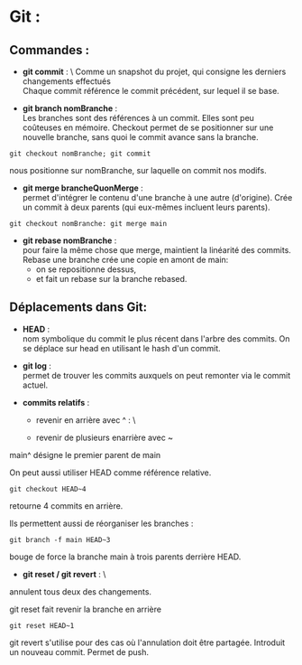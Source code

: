 # Git :
## Commandes :
- **git commit** : \ 
Comme un snapshot du projet, qui consigne les derniers changements effectués  
Chaque commit référence le commit précédent, sur lequel il se base.

- **git branch nomBranche** : \
Les branches sont des références à un commit.
Elles sont peu coûteuses en mémoire.
Checkout permet de se positionner sur une nouvelle branche,
sans quoi le commit avance sans la branche.

```git 
git checkout nomBranche; git commit
```

nous positionne sur nomBranche,
sur laquelle on commit nos modifs.

- **git merge brancheQuonMerge** :\
permet d'intégrer le contenu d'une branche à une autre (d'origine). Crée un commit à deux parents (qui eux-mêmes incluent leurs parents).

```git
git checkout nomBranche: git merge main
```

- **git rebase nomBranche** :\
pour faire la même chose que merge, maintient la linéarité des commits. 
Rebase une branche crée une copie en amont de main:
	- on se repositionne dessus,
	- et fait un rebase sur la branche rebased.

	
## Déplacements dans Git:
- **HEAD** : \
nom symbolique du commit le plus récent dans l'arbre des commits. On se déplace sur head en utilisant le hash d'un commit.

- **git log** :\
permet de trouver les commits auxquels on peut remonter via le commit actuel.
	
- **commits relatifs** :
  - revenir en arrière avec ^ : \

  - revenir de plusieurs enarrière avec ~<num>
		
main^ désigne le premier parent de main

On peut aussi utiliser HEAD comme référence relative.

```git
git checkout HEAD~4
```

retourne 4 commits en arrière.
	
Ils permettent aussi de réorganiser les branches :
		
```git
git branch -f main HEAD~3
```
bouge de force la branche main à trois parents derrière HEAD.

- **git reset / git revert** : \

annulent tous deux des changements.

git reset fait revenir la branche en arrière
```git
git reset HEAD~1
```

git revert s'utilise pour des cas où l'annulation doit être partagée. Introduit un nouveau commit. Permet de push.
